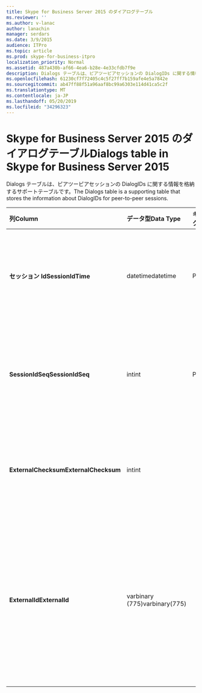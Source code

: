 ```yaml
---
title: Skype for Business Server 2015 のダイアログテーブル
ms.reviewer: ''
ms.author: v-lanac
author: lanachin
manager: serdars
ms.date: 3/9/2015
audience: ITPro
ms.topic: article
ms.prod: skype-for-business-itpro
localization_priority: Normal
ms.assetid: 487a430b-af66-4ea6-b28e-4e33cfdb7f9e
description: Dialogs テーブルは、ピアツーピアセッションの DialogIDs に関する情報を格納するサポートテーブルです。
ms.openlocfilehash: 61230cf7f72405c4c5f27ff7b159afe4e5a7842e
ms.sourcegitcommit: ab47ff88f51a96aaf8bc99a6303e114d41ca5c2f
ms.translationtype: MT
ms.contentlocale: ja-JP
ms.lasthandoff: 05/20/2019
ms.locfileid: "34296323"
---
```

# <a name="dialogs-table-in-skype-for-business-server-2015"></a><span data-ttu-id="80494-103">Skype for Business Server 2015 のダイアログテーブル</span><span class="sxs-lookup"><span data-stu-id="80494-103">Dialogs table in Skype for Business Server 2015</span></span>
 
<span data-ttu-id="80494-104">Dialogs テーブルは、ピアツーピアセッションの DialogIDs に関する情報を格納するサポートテーブルです。</span><span class="sxs-lookup"><span data-stu-id="80494-104">The Dialogs table is a supporting table that stores the information about DialogIDs for peer-to-peer sessions.</span></span>
  
|<span data-ttu-id="80494-105">**列**</span><span class="sxs-lookup"><span data-stu-id="80494-105">**Column**</span></span>|<span data-ttu-id="80494-106">**データ型**</span><span class="sxs-lookup"><span data-stu-id="80494-106">**Data Type**</span></span>|<span data-ttu-id="80494-107">**キー/インデックス**</span><span class="sxs-lookup"><span data-stu-id="80494-107">**Key/Index**</span></span>|<span data-ttu-id="80494-108">**詳細**</span><span class="sxs-lookup"><span data-stu-id="80494-108">**Details**</span></span>|
|:-----|:-----|:-----|:-----|
|<span data-ttu-id="80494-109">**セッション Id**</span><span class="sxs-lookup"><span data-stu-id="80494-109">**SessionIdTime**</span></span> <br/> |<span data-ttu-id="80494-110">datetime</span><span class="sxs-lookup"><span data-stu-id="80494-110">datetime</span></span>  <br/> |<span data-ttu-id="80494-111">Primary</span><span class="sxs-lookup"><span data-stu-id="80494-111">Primary</span></span>  <br/> |<span data-ttu-id="80494-112">セッション要求の時刻。セッションを一意に識別するために SessionIDSeq と組み合わせて使用されます。</span><span class="sxs-lookup"><span data-stu-id="80494-112">Time of session request; used in conjunction with SessionIDSeq to uniquely identify a session.</span></span>  <br/> |
|<span data-ttu-id="80494-113">**SessionIdSeq**</span><span class="sxs-lookup"><span data-stu-id="80494-113">**SessionIdSeq**</span></span> <br/> |<span data-ttu-id="80494-114">int</span><span class="sxs-lookup"><span data-stu-id="80494-114">int</span></span>  <br/> |<span data-ttu-id="80494-115">Primary</span><span class="sxs-lookup"><span data-stu-id="80494-115">Primary</span></span>  <br/> |<span data-ttu-id="80494-116">セッションを識別する ID 番号。</span><span class="sxs-lookup"><span data-stu-id="80494-116">ID number to identify the session.</span></span> <span data-ttu-id="80494-117">セッションを一意に識別するために SessionIDTime と組み合わせて使用されます。</span><span class="sxs-lookup"><span data-stu-id="80494-117">Used in conjunction with SessionIDTime to uniquely identify a session.</span></span>  <br/> |
|<span data-ttu-id="80494-118">**ExternalChecksum**</span><span class="sxs-lookup"><span data-stu-id="80494-118">**ExternalChecksum**</span></span> <br/> |<span data-ttu-id="80494-119">int</span><span class="sxs-lookup"><span data-stu-id="80494-119">int</span></span>  <br/> | <br/> |<span data-ttu-id="80494-120">ExternalID のチェックサム。</span><span class="sxs-lookup"><span data-stu-id="80494-120">Checksum of the ExternalID.</span></span> <span data-ttu-id="80494-121">このフィールドは、データベースの検索速度を上げるために使用されます。</span><span class="sxs-lookup"><span data-stu-id="80494-121">This field is used to increase the speed of database searches.</span></span>  <br/> |
|<span data-ttu-id="80494-122">**ExternalId**</span><span class="sxs-lookup"><span data-stu-id="80494-122">**ExternalId**</span></span> <br/> |<span data-ttu-id="80494-123">varbinary (775)</span><span class="sxs-lookup"><span data-stu-id="80494-123">varbinary(775)</span></span>  <br/> | <br/> |<span data-ttu-id="80494-124">SIP ダイアログ ID。バイナリとして保存されます。</span><span class="sxs-lookup"><span data-stu-id="80494-124">SIP dialog ID, stored as a binary.</span></span> <span data-ttu-id="80494-125">バイナリの形式は次のとおりです。</span><span class="sxs-lookup"><span data-stu-id="80494-125">The format of the binary is:</span></span>  <br/> <span data-ttu-id="80494-126">ダイアログ; 開始タグからタグへ</span><span class="sxs-lookup"><span data-stu-id="80494-126">dialog;from-tag;to-tag</span></span>  <br/> <span data-ttu-id="80494-127">このデータは、次の構文を使用してテキスト形式に変換できます。</span><span class="sxs-lookup"><span data-stu-id="80494-127">This data can be converted to text format by using this syntax:</span></span>  <br/>  `cast(cast(ExternalId as varbinary(max)) as varchar(max))` <br/> |
   

